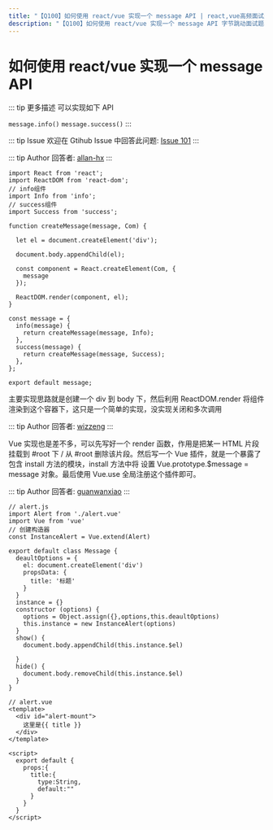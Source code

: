 ```yaml
---
title: "【Q100】如何使用 react/vue 实现一个 message API | react,vue高频面试题"
description: "【Q100】如何使用 react/vue 实现一个 message API 字节跳动面试题、阿里腾讯面试题、美团小米面试题。"
---
```


# 如何使用 react/vue 实现一个 message API

::: tip 更多描述
可以实现如下 API

`message.info()`
`message.success()`
:::

::: tip Issue
欢迎在 Gtihub Issue 中回答此问题: [Issue 101](https://github.com/shfshanyue/Daily-Question/issues/101)
:::

::: tip Author
回答者: [allan-hx](https://github.com/allan-hx)
:::

```
import React from 'react';
import ReactDOM from 'react-dom';
// info组件
import Info from 'info';
// success组件
import Success from 'success';

function createMessage(message, Com) {

  let el = document.createElement('div');

  document.body.appendChild(el);

  const component = React.createElement(Com, {
    message
  });

  ReactDOM.render(component, el);
}

const message = {
  info(message) {
    return createMessage(message, Info);
  },
  success(message) {
    return createMessage(message, Success);
  },
};

export default message;
```

主要实现思路就是创建一个 div 到 body 下，然后利用 ReactDOM.render 将组件渲染到这个容器下，这只是一个简单的实现，没实现关闭和多次调用

::: tip Author
回答者: [wizzeng](https://github.com/wizzeng)
:::

Vue 实现也是差不多，可以先写好一个 render 函数，作用是把某一 HTML 片段挂载到 #root 下 / 从 #root 删除该片段。然后写一个 Vue 插件，就是一个暴露了包含 install 方法的模块，install 方法中将 设置 Vue.prototype.\$message = message 对象。最后使用 Vue.use 全局注册这个插件即可。

::: tip Author
回答者: [guanwanxiao](https://github.com/guanwanxiao)
:::

```
// alert.js
import Alert from './alert.vue'
import Vue from 'vue'
// 创建构造器
const InstanceAlert = Vue.extend(Alert)

export default class Message {
  deaultOptions = {
    el: document.createElement('div')
    propsData: {
      title: '标题'
    }
  }
  instance = {}
  constructor (options) {
    options = Object.assign({},options,this.deaultOptions)
    this.instance = new InstanceAlert(options)
  }
  show() {
    document.body.appendChild(this.instance.$el)

  }
  hide() {
    document.body.removeChild(this.instance.$el)
  }
}
```

```
// alert.vue
<template>
  <div id="alert-mount">
    这里是{{ title }}
  </div>
</template>

<script>
  export default {
    props:{
      title:{
        type:String,
        default:""
      }
    }
  }
</script>
```
